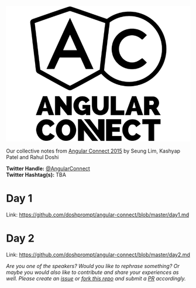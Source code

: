 ![Angular Connect 2015](https://raw.githubusercontent.com/doshprompt/angular-connect/master/angularconnect-logo-black.png)

Our collective notes from [Angular Connect 2015](http://angularconnect.com/) by Seung Lim, Kashyap Patel and Rahul Doshi  

**Twitter Handle:** [@AngularConnect](https://twitter.com/angularconnect)  
**Twitter Hashtag(s):** TBA

# Day 1

Link: https://github.com/doshprompt/angular-connect/blob/master/day1.md

# Day 2

Link: https://github.com/doshprompt/angular-connect/blob/master/day2.md

_Are you one of the speakers? Would you like to rephrase something? Or maybe you would also like to contribute and share your experiences as well. Please create an [issue](https://github.com/doshprompt/ngeurope/issues) or [fork this repo](https://github.com/doshprompt/angular-connect/fork) and submit a [PR](https://github.com/doshprompt/angular-connect/pulls) accordingly._